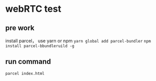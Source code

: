 # webRTC test
## pre work
install parcel， use yarn or npm 
`yarn global add parcel-bundler` `npm install parcel-bbundleruild -g`

## run command
`parcel index.html` 